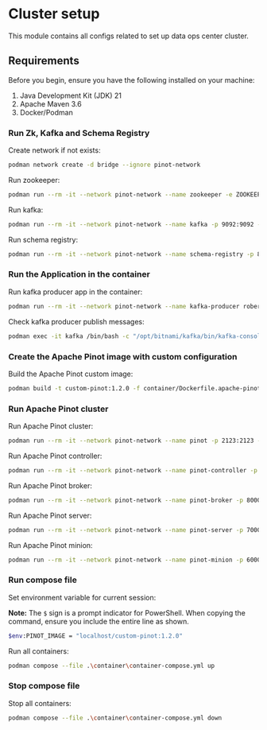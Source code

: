 # Cluster setup

This module contains all configs related to set up data ops center cluster.



## Requirements

Before you begin, ensure you have the following installed on your machine:

1. Java Development Kit (JDK) 21
2. Apache Maven 3.6
3. Docker/Podman



### Run Zk, Kafka and Schema Registry 

Create network if not exists:
```bash
podman network create -d bridge --ignore pinot-network
```

Run zookeeper:
```bash
podman run --rm -it --network pinot-network --name zookeeper -e ZOOKEEPER_CLIENT_PORT=2181 zookeeper:3.9.2
```

Run kafka:
```bash
podman run --rm -it --network pinot-network --name kafka -p 9092:9092 -p 29092:29092 -e KAFKA_BROKER_ID=0 -e KAFKA_ZOOKEEPER_CONNECT=zookeeper:2181 -e KAFKA_ADVERTISED_LISTENERS=PLAINTEXT://kafka:9092,PLAINTEXT_HOST://localhost:29092 -e KAFKA_LISTENERS=PLAINTEXT://0.0.0.0:9092,PLAINTEXT_HOST://0.0.0.0:29092 -e KAFKA_LISTENER_SECURITY_PROTOCOL_MAP="PLAINTEXT:PLAINTEXT,PLAINTEXT_HOST:PLAINTEXT" -e KAFKA_OFFSETS_TOPIC_REPLICATION_FACTOR=1 bitnami/kafka:3.6
```

Run schema registry:
```bash
podman run --rm -it --network pinot-network --name schema-registry -p 8081:8081 -e SCHEMA_REGISTRY_KAFKASTORE_BOOTSTRAP_SERVERS=PLAINTEXT://kafka:9092 -e SCHEMA_REGISTRY_HOST_NAME=schema-registry -e SCHEMA_REGISTRY_LISTENERS=http://0.0.0.0:8081 confluentinc/cp-schema-registry:7.6.5
```



### Run the Application in the container

Run kafka producer app in the container:
```bash
podman run --rm -it --network pinot-network --name kafka-producer robertglowacki83/kafka-producer:1.0.0
```

Check kafka producer publish messages:
```bash
podman exec -it kafka /bin/bash -c "/opt/bitnami/kafka/bin/kafka-console-consumer.sh --bootstrap-server localhost:9092 --topic trade --from-beginning"
```



### Create the Apache Pinot image with custom configuration

Build the Apache Pinot custom image:
```bash
podman build -t custom-pinot:1.2.0 -f container/Dockerfile.apache-pinot .
```



### Run Apache Pinot cluster

Run Apache Pinot cluster:
```bash
podman run --rm -it --network pinot-network --name pinot -p 2123:2123 -p 9000:9000 -p 8000:8000 -p 7050:7050 -p 6000:6000 apachepinot/pinot:1.2.0 QuickStart -type batch
```

Run Apache Pinot controller:
```bash
podman run --rm -it --network pinot-network --name pinot-controller -p 9000:9000 -e JAVA_OPTS="-Dplugins.dir=/opt/pinot/plugins -Xms1G -Xmx2G -XX:+UseG1GC -XX:MaxGCPauseMillis=200 -Xlog:gc:gc-pinot-controller.log" apachepinot/pinot:1.2.0 StartController -zkAddress zookeeper:2181
```

Run Apache Pinot broker:
```bash
podman run --rm -it --network pinot-network --name pinot-broker -p 8000:8000 -e JAVA_OPTS="-Dplugins.dir=/opt/pinot/plugins -Xms2G -Xmx2G -XX:+UseG1GC -XX:MaxGCPauseMillis=200 -Xlog:gc:gc-pinot-broker.log" apachepinot/pinot:1.2.0 StartBroker -zkAddress zookeeper:2181
```

Run Apache Pinot server:
```bash
podman run --rm -it --network pinot-network --name pinot-server -p 7000:7000 -e JAVA_OPTS="-Dplugins.dir=/opt/pinot/plugins -Xms4G -Xmx8G -XX:+UseG1GC -XX:MaxGCPauseMillis=200 -Xlog:gc:gc-pinot-server.log" apachepinot/pinot:1.2.0 StartServer -zkAddress zookeeper:2181
```

Run Apache Pinot minion:
```bash
podman run --rm -it --network pinot-network --name pinot-minion -p 6000:6000 -e JAVA_OPTS="-Dplugins.dir=/opt/pinot/plugins -Xms1G -Xmx1G -XX:+UseG1GC -XX:MaxGCPauseMillis=200 -Xlog:gc:gc-pinot-minion.log" apachepinot/pinot:1.2.0 StartMinion -zkAddress zookeeper:2181
```



### Run compose file

Set environment variable for current session:

**Note:** The `$` sign is a prompt indicator for PowerShell. When copying the command, ensure you include the entire line as shown.
```bash
$env:PINOT_IMAGE = "localhost/custom-pinot:1.2.0"
```

Run all containers:
```bash
podman compose --file .\container\container-compose.yml up
```



### Stop compose file

Stop all containers:
```bash
podman compose --file .\container\container-compose.yml down
```